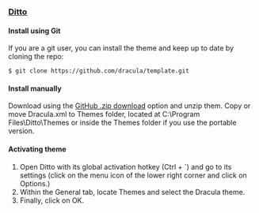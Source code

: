 ### [Ditto](https://ditto-cp.sourceforge.io/)

#### Install using Git

If you are a git user, you can install the theme and keep up to date by cloning the repo:

    $ git clone https://github.com/dracula/template.git

#### Install manually

Download using the [GitHub .zip download](https://github.com/dracula/template/archive/master.zip) option and unzip them.
Copy or move Dracula.xml to Themes folder, located at C:\Program Files\Ditto\Themes or inside the Themes folder if you use the portable version.

#### Activating theme

1. Open Ditto with its global activation hotkey (Ctrl + `) and go to its settings (click on the menu icon of the lower right corner and click on Options.)
2. Within the General tab, locate Themes and select the Dracula theme.
3. Finally, click on OK.

